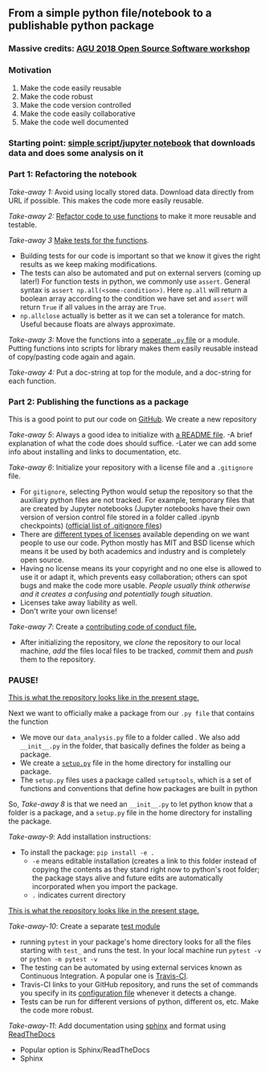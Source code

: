 ## From a simple python file/notebook to a publishable python package

### Massive credits: [AGU 2018 Open Source Software workshop](https://github.com/agu-ossi/2018-agu-oss) 

### Motivation

1. Make the code easily reusable
2. Make the code robust
3. Make the code version controlled
4. Make the code easily collaborative
5. Make the code well documented


### Starting point: [simple script/jupyter notebook](https://nbviewer.jupyter.org/github/opengeophysics/2018-agu-oss/blob/master/example-data-analysis.ipynb) that downloads data and does some analysis on it

### Part 1: Refactoring the notebook

*Take-away 1:* Avoid using locally stored data. Download data directly from URL if possible. This makes the code more easily reusable.

*Take-away 2:* [Refactor code to use functions](https://github.com/opengeophysics/2018-agu-oss-example-repo/blob/a8f279d9278d90c11027fba0a15340a37fed2c58/example-data-analysis.ipynb) to make it more reusable and testable.

*Take-away 3* [Make tests for the functions](https://github.com/opengeophysics/2018-agu-oss-example-repo/blob/a8f279d9278d90c11027fba0a15340a37fed2c58/example-data-analysis.ipynb). 
- Building tests for our code is important so that we know it gives the right results as we keep making modifications. 
- The tests can also be automated and put on external servers (coming up later!) 
For function tests in python, we commonly use `assert`. General syntax is `assert np.all(<some-condition>)`. Here `np.all` will return a boolean array according to the condition we have set and `assert` will return `True` if all values in the array are `True`.
- `np.allclose` actually is better as it we can set a tolerance for match. Useful because floats are always approximate.

*Take-away 3:* Move the functions into a [seperate `.py` file](https://github.com/opengeophysics/2018-agu-oss-example-repo/blob/36265bf5af89977c792a9e2d343f035c07f8b3f3/data_analysis.py) or a module. Putting functions into scripts for library makes them easily reusable instead of copy/pasting code again and again.

*Take-away 4:* Put a doc-string at top for the module, and a doc-string for each function. 

### Part 2: Publishing the functions as a package

This is a good point to put our code on [GitHub](https://guides.github.com/activities/hello-world/). We create a new repository


*Take-away 5*: Always a good idea to initialize with [a README file](https://github.com/opengeophysics/2018-agu-oss-example-repo/blob/89bc4680339ca98c1800706b1e8cae14dffc29bf/README.md). 
-A brief explanation of what the code does should suffice. 
-Later we can add some info about installing and links to documentation, etc.

*Take-away 6*: Initialize your repository with a license file and a `.gitignore` file.

  - For `gitignore`, selecting Python would setup the repository so that the auxiliary python files are not tracked. For example, temporary files that are created by Jupyter notebooks (Jupyter notebooks have their own version of version control file stored in a folder called .ipynb checkpoints) ([official list of .gitignore files](https://github.com/github/gitignore))
  - There are [different types of licenses](https://choosealicense.com/) available depending on we want people to use our code. Python mostly has MIT and BSD license which means it be used by both academics and industry and is completely open source.
  - Having no license means its your copyright and no one else is allowed to use it or adapt it, which prevents easy collaboration; others can spot bugs and make the code more usable. *People usually think otherwise and it creates a confusing and potentially tough situation*.
  - Licenses take away liability as well.
  - Don't write your own license!

*Take-away 7*: Create a [contributing code of conduct file.](https://github.com/opengeophysics/2018-agu-oss-example-repo/blob/876638335a4d2b5f0ad5d0fcb5458eda06d8842a/CODE_OF_CONDUCT.md) 
 
  
  - After initializing the repository, we *clone* the repository to our local machine, *add* the files local files to be tracked, *commit* them and *push* them to the repository. 
  
  ### PAUSE! 
  
  [This is what the repository looks like in the present stage.](https://github.com/opengeophysics/2018-agu-oss-example-repo/tree/fef35145fe2e52cee0033783778eb7674ccb525e) 
  
 Next we want to officially make a package from our `.py file` that contains the function
 - We move our `data_analysis.py` file to a folder called <whatever-name-we-want>. We also add `__init__.py` in the folder, that basically defines the folder as being a package. 
 - We create a [`setup.py`](https://github.com/opengeophysics/2018-agu-oss-example-repo/blob/876638335a4d2b5f0ad5d0fcb5458eda06d8842a/setup.py) file in the home directory for installing our package.  
 - The `setup.py` files uses a package called `setuptools`, which is a set of functions and conventions that define how packages are built in python
  
So, *Take-away 8* is that we need an `__init__.py` to let python know that a folder is a package, and a `setup.py` file in the home directory for installing the package.

*Take-away-9*: Add installation instructions:
- To install the package: `pip install -e .`
  - `-e` means editable installation (creates a link to this folder instead of copying the contents as they stand right now to python's root folder; the package stays alive and future edits are automatically incorporated when you import the package.
  - `.` indicates current directory
  
 [This is what the repository looks like in the present stage.](https://github.com/opengeophysics/2018-agu-oss-example-repo/tree/1491609fda07b97f99197440ec8f482adfc2f115)
 
 
 *Take-away-10*: Create a separate [test module](https://github.com/opengeophysics/2018-agu-oss-example-repo/blob/eacb151a663055915bb8012956bbd3070237391e/data_analysis/test_data_analysis.py)
 - running `pytest` in your package's home directory looks for all the files starting with `test_` and runs the test. In your local machine run `pytest -v` or `python -m pytest -v`
 - The testing can be automated by using external services known as Continuous Integration. A popular one is [Travis-CI](https://docs.travis-ci.com/user/languages/python/).
 - Travis-CI links to your GitHub repository, and runs the set of commands you specify in its [configuration file](https://github.com/opengeophysics/2018-agu-oss-example-repo/blob/96a97d7e36a18c5fb7ebe90468da828da3400cfb/.travis.yml) whenever it detects a change. 
 - Tests can be run for different versions of python, different os, etc. Make the code more robust.
 
 *Take-away-11*: Add documentation using [sphinx](https://docs.readthedocs.io/en/stable/intro/getting-started-with-sphinx.html#quick-start) and format using [ReadTheDocs](https://readthedocs.org/)
 
 - Popular option is Sphinx/ReadTheDocs
 - Sphinx
 
 
 


 
 
 
 
 
  




